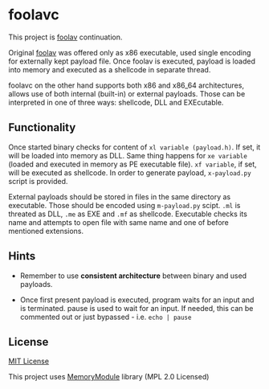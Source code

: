 # foolavc

This project is [foolav](https://github.com/hvqzao/foolav) continuation.

Original [foolav](https://github.com/hvqzao/foolav) was offered only as x86 executable, used single encoding for externally kept payload file. Once foolav is executed, payload is loaded into memory and executed as a shellcode in separate thread.

foolavc on the other hand supports both x86 and x86_64 architectures, allows use of both internal (built-in) or external payloads. Those can be interpreted in one of three ways: shellcode, DLL and EXEcutable.

## Functionality

Once started binary checks for content of `xl variable (payload.h)`. If set, it will be loaded into memory as DLL. Same thing happens for `xe variable` (loaded and executed in memory as PE executable file). `xf variable`, if set, will be executed as shellcode. In order to generate payload, `x-payload.py` script is provided.

External payloads should be stored in files in the same directory as executable. Those should be encoded using `m-payload.py` scipt. `.ml` is threated as DLL, `.me` as EXE and `.mf` as shellcode. Executable checks its name and attempts to open file with same name and one of before mentioned extensions.

## Hints

 - Remember to use **consistent architecture** between binary and used payloads.

 - Once first present payload is executed, program waits for an input and is terminated. pause is used to wait for an input. If needed, this can be commented out or just bypassed - i.e. `echo | pause`

## License

[MIT License](LICENSE)

This project uses [MemoryModule](https://github.com/fancycode/MemoryModule) library (MPL 2.0 Licensed)
